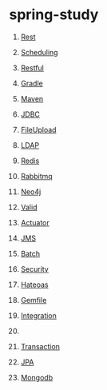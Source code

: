 # spring-study

1. [Rest](restservice/README.md)<br>

2. [Scheduling](schedulingtasks/README.md)<br>

3. [Restful](consumingrest/README.md)<br>

4. [Gradle](hello/README.md)<br>

5. [Maven](hello_maven/README.md)<br>

6. [JDBC](relationaldataaccess/README.md)<br>

7. [FileUpload](uploadingfiles/README.md)<br>

8. [LDAP](authenticatingldap/README.md)<br>

9. [Redis](messagingredis/README.md)<br>

10. [Rabbitmq](messagingrabbitmq/README.md)<br>

11. [Neo4j](accessingdataneo4j/README.md)<br>

12. [Valid](validatingforminput/README.md)<br>

13. [Actuator](actuatorservice/README.md)<br>

14. [JMS](jms_hello/README.md)<br>

15. [Batch](batchprocessing/README.md)<br>

16. [Security](security-web/README.md)<br>

17. [Hateoas](rest-hateoas/README.md)<br>

18. [Gemfile](accessing-data-gemfile/README.md)<br>

19. [Integration](integration/README.md)<br>

20.

21. [Transaction](managing-transaction/README.md)<br>

22. [JPA](accessing-data-jap/README.md)<br>

23. [Mongodb](accessing-data-mongodb/README.md)<br>





























